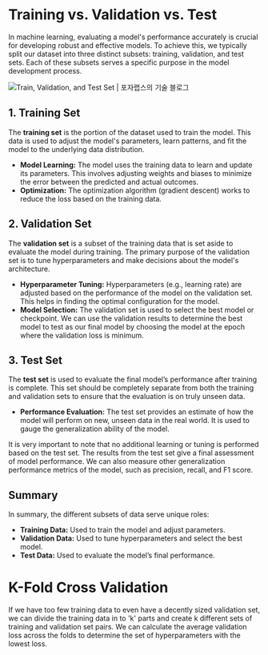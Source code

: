 # Training vs. Validation vs. Test 

In machine learning, evaluating a model's performance accurately is crucial for developing robust and effective models. To achieve this, we typically split our dataset into three distinct subsets: training, validation, and test sets. Each of these subsets serves a specific purpose in the model development process.

![Train, Validation, and Test Set | 포자랩스의 기술 블로그](https://pozalabs.github.io/assets/images/Dataset_Splitting/data_split.jpg)

## 1. **Training Set**

The **training set** is the portion of the dataset used to train the model. This data is used to adjust the model's parameters, learn patterns, and fit the model to the underlying data distribution. 

- **Model Learning:** The model uses the training data to learn and update its parameters. This involves adjusting weights and biases to minimize the error between the predicted and actual outcomes.
- **Optimization:** The optimization algorithm (gradient descent) works to reduce the loss based on the training data.

## 2. **Validation Set**

The **validation set** is a subset of the training data that is set aside to evaluate the model during training. The primary purpose of the validation set is to tune hyperparameters and make decisions about the model's architecture.

- **Hyperparameter Tuning:** Hyperparameters (e.g., learning rate) are adjusted based on the performance of the model on the validation set. This helps in finding the optimal configuration for the model.
- **Model Selection:** The validation set is used to select the best model or checkpoint. We can use the validation results to determine the best model to test as our final model by choosing the model at the epoch where the validation loss is minimum.

## 3. **Test Set**

The **test set** is used to evaluate the final model’s performance after training is complete. This set should be completely separate from both the training and validation sets to ensure that the evaluation is on truly unseen data.

- **Performance Evaluation:** The test set provides an estimate of how the model will perform on new, unseen data in the real world. It is used to gauge the generalization ability of the model.

It is very important to note that no additional learning or tuning is performed based on the test set. The results from the test set give a final assessment of model performance. We can also measure other generalization performance metrics of the model, such as precision, recall, and F1 score.

## Summary

In summary, the different subsets of data serve unique roles:

- **Training Data:** Used to train the model and adjust parameters.
- **Validation Data:** Used to tune hyperparameters and select the best model.
- **Test Data:** Used to evaluate the model’s final performance.

# K-Fold Cross Validation

If we have too few training data to even have a decently sized validation set, we can divide the training data in to 'k' parts and create k different sets of training and validation set pairs. We can calculate the average validation loss across the folds to determine the set of hyperparameters with the lowest loss.
